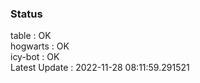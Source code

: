 ### Status


table : OK  
hogwarts : OK  
icy-bot : OK  
Latest Update : 2022-11-28 08:11:59.291521
